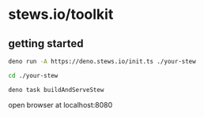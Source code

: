 # stews.io/toolkit

## getting started

```bash
deno run -A https://deno.stews.io/init.ts ./your-stew
```

```bash
cd ./your-stew
```

```bash
deno task buildAndServeStew
```

open browser at localhost:8080
